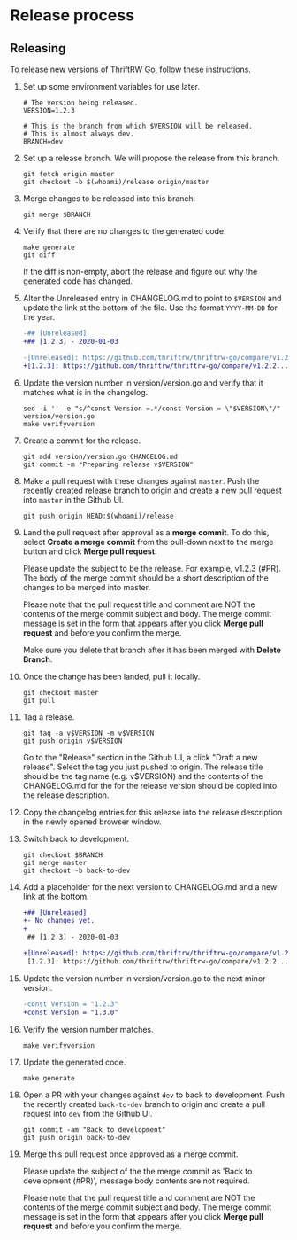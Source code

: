 Release process
===============

Releasing
---------

To release new versions of ThriftRW Go, follow these instructions.

1.  Set up some environment variables for use later.

        # The version being released.
        VERSION=1.2.3

        # This is the branch from which $VERSION will be released.
        # This is almost always dev.
        BRANCH=dev

2.  Set up a release branch. We will propose the release from this branch.

        git fetch origin master
        git checkout -b $(whoami)/release origin/master

3.  Merge changes to be released into this branch.

        git merge $BRANCH

4.  Verify that there are no changes to the generated code.

        make generate
        git diff

    If the diff is non-empty, abort the release and figure out why the
    generated code has changed.

5.  Alter the Unreleased entry in CHANGELOG.md to point to `$VERSION` and
    update the link at the bottom of the file. Use the format `YYYY-MM-DD` for
    the year.

    ```diff
    -## [Unreleased]
    +## [1.2.3] - 2020-01-03
    ```

    ```diff
    -[Unreleased]: https://github.com/thriftrw/thriftrw-go/compare/v1.2.2...HEAD
    +[1.2.3]: https://github.com/thriftrw/thriftrw-go/compare/v1.2.2...v1.2.3
    ```

6.  Update the version number in version/version.go and verify that it matches
    what is in the changelog.

        sed -i '' -e "s/^const Version =.*/const Version = \"$VERSION\"/" version/version.go
        make verifyversion

7.  Create a commit for the release.

        git add version/version.go CHANGELOG.md
        git commit -m "Preparing release v$VERSION"

8.  Make a pull request with these changes against `master`. Push the recently
    created release branch to origin and create a new pull request into `master`
    in the Github UI.

        git push origin HEAD:$(whoami)/release

9.  Land the pull request after approval as a **merge commit**. To do this,
    select **Create a merge commit** from the pull-down next to the merge
    button and click **Merge pull request**.

    Please update the subject to be the release. For example, v1.2.3 (#PR).
    The body of the merge commit should be a short description of the
    changes to be merged into master.

    Please note that the pull request title and comment are NOT the contents
    of the merge commit subject and body. The merge commit message is set
    in the form that appears after you click **Merge pull request** and before
    you confirm the merge.

    Make sure you delete that branch after it has been merged with
    **Delete Branch**.

10. Once the change has been landed, pull it locally.

        git checkout master
        git pull

11. Tag a release.

        git tag -a v$VERSION -m v$VERSION
        git push origin v$VERSION

     Go to the "Release" section in the Github UI, a click "Draft a new release".
     Select the tag you just pushed to origin. The release title should be the
     tag name (e.g. v$VERSION) and the contents of the CHANGELOG.md for the
     for the release version should be copied into the release description.

12. Copy the changelog entries for this release into the release description
    in the newly opened browser window.

13. Switch back to development.

        git checkout $BRANCH
        git merge master
        git checkout -b back-to-dev

14. Add a placeholder for the next version to CHANGELOG.md and a new link at
    the bottom.

    ```diff
    +## [Unreleased]
    +- No changes yet.
    +
     ## [1.2.3] - 2020-01-03
    ```

    ```diff
    +[Unreleased]: https://github.com/thriftrw/thriftrw-go/compare/v1.2.3...HEAD
     [1.2.3]: https://github.com/thriftrw/thriftrw-go/compare/v1.2.2...v1.2.3
    ```

15. Update the version number in version/version.go to the next minor version.

    ```diff
    -const Version = "1.2.3"
    +const Version = "1.3.0"
    ```

16. Verify the version number matches.

        make verifyversion

17. Update the generated code.

        make generate

18. Open a PR with your changes against `dev` to back to development. Push
    the recently created `back-to-dev` branch to origin and create a pull
    request into `dev` from the Github UI.

        git commit -am "Back to development"
        git push origin back-to-dev

19. Merge this pull request once approved as a merge commit.

    Please update the subject of the the merge commit as 'Back to
    development (#PR)', message body contents are not required.

    Please note that the pull request title and comment are NOT the contents
    of the merge commit subject and body. The merge commit message is set
    in the form that appears after you click **Merge pull request** and before
    you confirm the merge.
